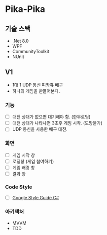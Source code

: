 # Pika-Pika

## 기술 스택
- .Net 8.0
- WPF
- CommunityToolkit
- NUnit

## V1
- 1대 1 UDP 통신 피카츄 배구
- 하나의 게임을 만들어본다.

### 기능
- [ ] 대전 상대가 없으면 대기해야 함. (한무로딩)
- [ ] 대전 상대가 나타나면 3초후 게임 시작. (도망불가)
- [ ] UDP 통신을 사용한 배구 대전.

### 화면
- [ ] 게임 시작 창
- [ ] 로딩창 (게임 참여하기)
- [ ] 게임 배경 창
- [ ] 결과 창

### Code Style
- [ ] [Google Style Guide C#](https://google.github.io/styleguide/csharp-style.html)

### 아키텍처
- MVVM
- TDD
